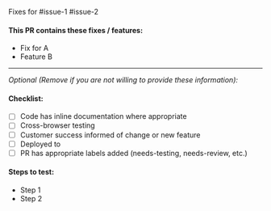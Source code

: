 Fixes for #issue-1 #issue-2

#### This PR contains these fixes / features:
- Fix for A
- Feature B

---
*Optional (Remove if you are not willing to provide these information):*

#### Checklist:

- [ ] Code has inline documentation where appropriate
- [ ] Cross-browser testing
- [ ] Customer success informed of change or new feature
- [ ] Deployed to <environment name>
- [ ] PR has appropriate labels added (needs-testing, needs-review, etc.)

#### Steps to test:

- Step 1
- Step 2
